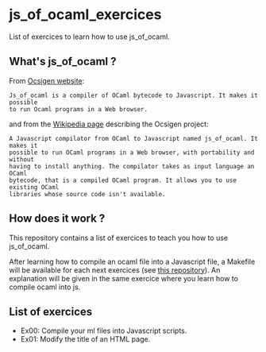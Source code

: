 # js_of_ocaml_exercices

List of exercices to learn how to use js_of_ocaml.

## What's js_of_ocaml ?

From [Ocsigen website](http://ocsigen.org/js_of_ocaml):
```
Js_of_ocaml is a compiler of OCaml bytecode to Javascript. It makes it possible
to run Ocaml programs in a Web browser.
```
and from the [Wikipedia page](https://en.wikipedia.org/wiki/Ocsigen) describing
the Ocsigen project:
```
A Javascript compilator from OCaml to Javascript named js_of_ocaml. It makes it
possible to run OCaml programs in a Web browser, with portability and without
having to install anything. The compilator takes as input language an OCaml
bytecode, that is a compiled OCaml program. It allows you to use existing OCaml
libraries whose source code isn't available.
```

## How does it work ?

This repository contains a list of exercices to teach you how to use
js_of_ocaml.

After learning how to compile an ocaml file into a Javascript file, a Makefile
will be available for each next exercices (see [this
repository](https://github.com/dannywillems/Makefiles)). An explanation will be
given in the same exercice where you learn how to compile ocaml into js.

## List of exercices

* Ex00: Compile your ml files into Javascript scripts.
* Ex01: Modify the title of an HTML page.

